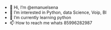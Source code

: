 - 👋 Hi, I’m @emanuelsena
- 👀 I’m interested in Python, data Science, Voip, BI
- 🌱 I’m currently learning python
- 📫 How to reach me whats 85996282987

<!---
emanuelsena/emanuelsena is a ✨ special ✨ repository because its `README.md` (this file) appears on your GitHub profile.
You can click the Preview link to take a look at your changes.
--->
